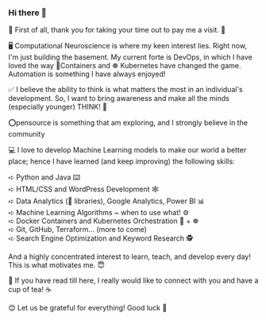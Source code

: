 ### Hi there 👋

🤗 First of all, thank you for taking your time out to pay me a visit. 🙏

🖥️ Computational Neuroscience is where my keen interest lies. Right now, I'm just building the basement. My current forte is DevOps, in which I have loved the way 🐋Containers and ☸️ Kubernetes have changed the game. Automation is something I have always enjoyed! 

✅ I believe the ability to think is what matters the most in an individual's development. So, I want to bring awareness and make all the minds (especially younger) THINK! 🧠

⭕pensource is something that am exploring, and I strongly believe in the community 

💻 I love to develop Machine Learning models to make our world a better place; hence I have learned (and keep improving) the following skills:

➪ Python and Java ⌨️  
➪ HTML/CSS and WordPress Development 🕸️  
➪ Data Analytics (🐍 libraries), Google Analytics, Power BI 📊  
➪ Machine Learning Algorithms ~ when to use what! ⚙️  
➪ Docker Containers and Kubernetes Orchestration 🐳 + ☸️  
➪ Git, GitHub, Terraform... (more to come)  
➪ Search Engine Optimization and Keyword Research 🕵  

And a highly concentrated interest to learn, teach, and develop every day! This is what motivates me. 😇

👏 If you have read till here, I really would like to connect with you and have a cup of tea! ☕ 

😊 Let us be grateful for everything! Good luck 👋
<!--
**nijdarshan/nijdarshan** is a ✨ _special_ ✨ repository because its `README.md` (this file) appears on your GitHub profile.

- 🔭 I’m currently working to help organisations automate their infrastrcuture 
- 🌱 I’m currently learning to tech the Mighty Machines!!!
- 👯 I’m looking to collaborate on Machine Learning and/or DevOps projects
- 🤔 I’m looking for help with Opensource, cause I'm highly motivated by the community
- 💬 Ask me about: DevOps, Artificial Intelligence, Sports and Volunteering
- 📫 How to reach me: darshannij@gmail.com
- 😄 Pronouns: he/him
- ⚡ Fun fact: I love my Mondays!
-->
